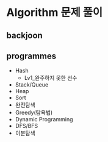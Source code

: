 # Algorithm 문제 풀이

## backjoon

## programmes
* Hash
  - Lv1_완주하지 못한 선수
* Stack/Queue
* Heap
* Sort
* 완전탐색
* Greedy(탐욕법)
* Dynamic Programming
* DFS/BFS
* 이분탐색
